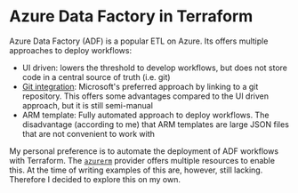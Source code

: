 # Azure Data Factory in Terraform

Azure Data Factory (ADF) is a popular ETL on Azure. Its offers multiple approaches to deploy workflows:
- UI driven: lowers the threshold to develop workflows, but does not store code in a central source of truth (i.e. git)
- [Git integration](https://docs.microsoft.com/en-us/azure/data-factory/continuous-integration-delivery): Microsoft's preferred approach by linking to a git repository. This offers some advantages compared to the UI driven approach, but it is still semi-manual
- ARM template: Fully automated approach to deploy workflows. The disadvantage (according to me) that ARM templates are large JSON files that are not convenient to work with
  
My personal preference is to automate the deployment of ADF workflows with Terraform. The [`azurerm`](https://registry.terraform.io/providers/hashicorp/azurerm/latest/docs/resources/data_factory) provider offers multiple resources to enable this. At the time of writing examples of this are, however, still lacking. Therefore I decided to explore this on my own. 
